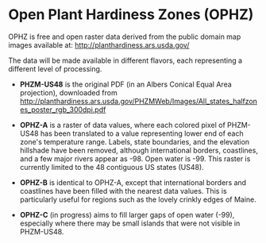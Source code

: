 Open Plant Hardiness Zones (OPHZ)
===

OPHZ is free and open raster data derived from the public domain map images available at:
    http://planthardiness.ars.usda.gov/

The data will be made available in different flavors, each representing a different level of processing.

* **PHZM-US48** is the original PDF (in an Albers Conical Equal Area projection), downloaded from
    http://planthardiness.ars.usda.gov/PHZMWeb/Images/All_states_halfzones_poster_rgb_300dpi.pdf

* **OPHZ-A** is a raster of data values, where each colored pixel of PHZM-US48 has been translated to a value representing lower end of each zone's temperature range.  Labels, state boundaries, and the elevation hillshade have been removed, although international borders, coastlines, and a few major rivers appear as -98.  Open water is -99.  This raster is currently limited to the 48 contiguous US states (US48).

* **OPHZ-B** is identical to OPHZ-A, except that international borders and coastlines have been filled with the nearest data values.  This is particularly useful for regions such as the lovely crinkly edges of Maine.

* **OPHZ-C** (in progress) aims to fill larger gaps of open water (-99), especially where there may be small islands that were not visible in PHZM-US48.


